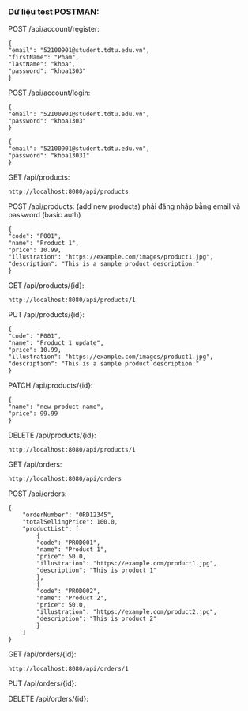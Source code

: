 ### Dữ liệu test POSTMAN:

POST /api/account/register:

    {
    "email": "52100901@student.tdtu.edu.vn",
    "firstName": "Pham",
    "lastName": "khoa",
    "password": "khoa1303"
    }

POST /api/account/login:

    {
    "email": "52100901@student.tdtu.edu.vn",
    "password": "khoa1303"
    }

    {
    "email": "52100901@student.tdtu.edu.vn",
    "password": "khoa13031"
    }

GET /api/products:

    http://localhost:8080/api/products

POST /api/products: (add new products) phải đăng nhập bằng email và password (basic auth)

    {
    "code": "P001",
    "name": "Product 1",
    "price": 10.99,
    "illustration": "https://example.com/images/product1.jpg",
    "description": "This is a sample product description."
    }

GET /api/products/{id}:

    http://localhost:8080/api/products/1

PUT /api/products/{id}:

    {
    "code": "P001",
    "name": "Product 1 update",
    "price": 10.99,
    "illustration": "https://example.com/images/product1.jpg",
    "description": "This is a sample product description."
    }

PATCH /api/products/{id}:

    {
    "name": "new product name",
    "price": 99.99
    }

DELETE /api/products/{id}:

    http://localhost:8080/api/products/1

GET /api/orders:

    http://localhost:8080/api/orders


POST /api/orders:

    {
        "orderNumber": "ORD12345",
        "totalSellingPrice": 100.0,
        "productList": [
            {
            "code": "PROD001",
            "name": "Product 1",
            "price": 50.0,
            "illustration": "https://example.com/product1.jpg",
            "description": "This is product 1"
            },
            {
            "code": "PROD002",
            "name": "Product 2",
            "price": 50.0,
            "illustration": "https://example.com/product2.jpg",
            "description": "This is product 2"
            }
        ]
    }

GET /api/orders/{id}:

    http://localhost:8080/api/orders/1

PUT /api/orders/{id}:


DELETE /api/orders/{id}:
